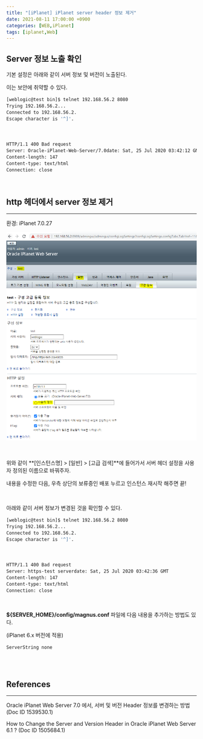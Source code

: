 ```yaml
---
title: "[iPlanet] iPlanet server header 정보 제거"
date: 2021-08-11 17:00:00 +0900
categories: [WEB,iPlanet]
tags: [iplanet,Web]
---
```




## **Server 정보 노출 확인**

기본 설정은 아래와 같이 서버 정보 및 버전이 노출된다.

이는 보안에 취약할 수 있다.

```sh
[weblogic@test bin]$ telnet 192.168.56.2 8080
Trying 192.168.56.2...
Connected to 192.168.56.2.
Escape character is '^]'.



HTTP/1.1 400 Bad request
Server: Oracle-iPlanet-Web-Server/7.0date: Sat, 25 Jul 2020 03:42:12 GMT
Content-length: 147
Content-type: text/html
Connection: close
```



<br/>

## **http 헤더에서 server 정보 제거**

---

환경: iPlanet 7.0.27

![Image](https://raw.githubusercontent.com/iingang/iingang.github.io/master/assets/img/posts/Image.png)

<br/>

위와 같이 **[인스턴스명] > [일반] > [고급 검색]**에 들어가서 서버 헤더 설정을 사용자 정의된 이름으로 바꿔주자.

내용을 수정한 다음, 우측 상단의 보류중인 배포 누르고 인스턴스 재시작 해주면 끝!

<br/>

아래와 같이 서버 정보가 변경된 것을 확인할 수 있다.

```sh
[weblogic@test bin]$ telnet 192.168.56.2 8080
Trying 192.168.56.2...
Connected to 192.168.56.2.
Escape character is '^]'.



HTTP/1.1 400 Bad request
Server: https-test serverdate: Sat, 25 Jul 2020 03:42:36 GMT
Content-length: 147
Content-type: text/html
Connection: close
```



<br/>

**${SERVER_HOME}/config/magnus.conf** 파일에 다음 내용을 추가하는 방법도 있다.

(iPlanet 6.x 버전에 적용)

```bash
ServerString none
```



<br/>

<br/>

## **References**

---

Oracle iPlanet Web Server 7.0 에서, 서버 및 버전 Header 정보를 변경하는 방법 (Doc ID 1539530.1)

How to Change the Server and Version Header in Oracle iPlanet Web Server 6.1 ? (Doc ID 1505684.1)

<br/>

